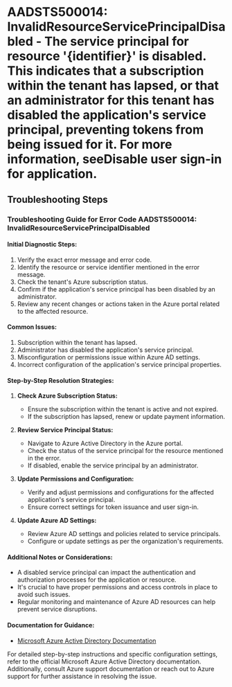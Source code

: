 # AADSTS500014: InvalidResourceServicePrincipalDisabled - The service principal for resource '{identifier}' is disabled. This indicates that a subscription within the tenant has lapsed, or that an administrator for this tenant has disabled the application's service principal, preventing tokens from being issued for it. For more information, seeDisable user sign-in for application.


## Troubleshooting Steps
### Troubleshooting Guide for Error Code AADSTS500014: InvalidResourceServicePrincipalDisabled

#### Initial Diagnostic Steps:
1. Verify the exact error message and error code.
2. Identify the resource or service identifier mentioned in the error message.
3. Check the tenant's Azure subscription status.
4. Confirm if the application's service principal has been disabled by an administrator.
5. Review any recent changes or actions taken in the Azure portal related to the affected resource.

#### Common Issues:
1. Subscription within the tenant has lapsed.
2. Administrator has disabled the application's service principal.
3. Misconfiguration or permissions issue within Azure AD settings.
4. Incorrect configuration of the application's service principal properties.

#### Step-by-Step Resolution Strategies:
1. **Check Azure Subscription Status:**
   - Ensure the subscription within the tenant is active and not expired.
   - If the subscription has lapsed, renew or update payment information.

2. **Review Service Principal Status:**
   - Navigate to Azure Active Directory in the Azure portal.
   - Check the status of the service principal for the resource mentioned in the error.
   - If disabled, enable the service principal by an administrator.

3. **Update Permissions and Configuration:**
   - Verify and adjust permissions and configurations for the affected application's service principal.
   - Ensure correct settings for token issuance and user sign-in.

4. **Update Azure AD Settings:**
   - Review Azure AD settings and policies related to service principals.
   - Configure or update settings as per the organization's requirements.

#### Additional Notes or Considerations:
- A disabled service principal can impact the authentication and authorization processes for the application or resource.
- It's crucial to have proper permissions and access controls in place to avoid such issues.
- Regular monitoring and maintenance of Azure AD resources can help prevent service disruptions.

#### Documentation for Guidance:
- [Microsoft Azure Active Directory Documentation](https://docs.microsoft.com/en-us/azure/active-directory/)

For detailed step-by-step instructions and specific configuration settings, refer to the official Microsoft Azure Active Directory documentation. Additionally, consult Azure support documentation or reach out to Azure support for further assistance in resolving the issue.
